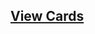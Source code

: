 ## [View Cards](<https://sims-s.github.io/mtg-card-gen/CardNamesRound2/Archangel of Juxtaposition/Archangel of Juxtaposition.html>)